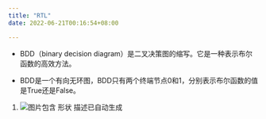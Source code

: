 ```yaml
---
title: "RTL"
date: 2022-06-21T00:16:54+08:00

---
```


-   BDD（binary decision
    diagram）是二叉决策图的缩写。它是一种表示布尔函数的高效方法。

-   BDD是一个有向无环图，BDD只有两个终端节点0和1，分别表示布尔函数的值是True还是False。

1.  ![图片包含 形状 描述已自动生成](media/17.png)


